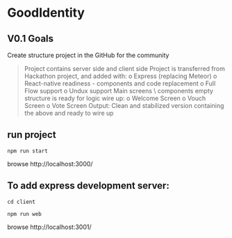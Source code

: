 # GoodIdentity

## V0.1 Goals
Create structure project in the GitHub for the community
> Project contains server side and client side
> Project is transferred from Hackathon project, and added with:
o   Express (replacing Meteor)
o   React-native readiness - components and code replacement
o   Full Flow support
o   Undux support
> Main screens \ components empty structure is ready for logic wire up:
o   Welcome Screen
o   Vouch Screen
o   Vote Screen
Output: Clean and stabilized version containing the above and ready to wire up


## run project

`npm run start`

browse http://localhost:3000/

## To add express development server:
`cd client`

`npm run web`

browse http://localhost:3001/
